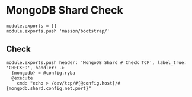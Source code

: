 
# MongoDB Shard Check

    module.exports = []
    module.exports.push 'masson/bootstrap/'

## Check

    module.exports.push header: 'MongoDB Shard # Check TCP', label_true: 'CHECKED', handler: ->
      {mongodb} = @config.ryba
      @execute
        cmd: "echo > /dev/tcp/#{@config.host}/#{mongodb.shard.config.net.port}"
